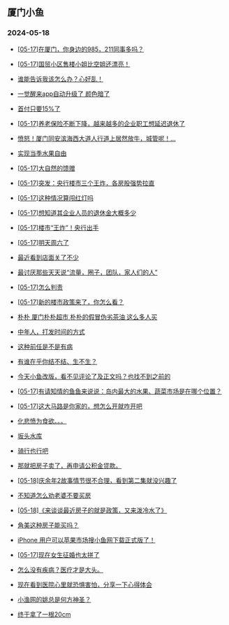 ## 厦门小鱼 
### 2024-05-18

+ [[05-17]在厦门，你身边的985，211同事多吗？](http://bbs.xmfish.com/read-htm-tid-18191678.html)

+ [[05-17]国贸小区售楼小姐比空姐还漂亮！](http://bbs.xmfish.com/read-htm-tid-18191830.html)

+ [谁能告诉我该怎么办？心好乱！](http://bbs.xmfish.com/read-htm-tid-18191931.html)

+ [一觉醒来app自动升级了
颜色暗了](http://bbs.xmfish.com/read-htm-tid-18191614.html)

+ [首付只要15%了](http://bbs.xmfish.com/read-htm-tid-18191870.html)

+ [[05-17]养老保险不断下降，越来越多的企业职工想延迟退休了](http://bbs.xmfish.com/read-htm-tid-18191785.html)

+ [愤怒！厦门同安滨海西大道人行道上居然放牛，城管呢！...](http://bbs.xmfish.com/read-htm-tid-18191604.html)

+ [实现当季水果自由](http://bbs.xmfish.com/read-htm-tid-18191769.html)

+ [[05-17]大自然的馈赠](http://bbs.xmfish.com/read-htm-tid-18191721.html)

+ [[05-17]突发：央行楼市三个王炸，各房股强势拉直](http://bbs.xmfish.com/read-htm-tid-18191899.html)

+ [[05-17]这种情况算闯红灯吗](http://bbs.xmfish.com/read-htm-tid-18191755.html)

+ [[05-17]想知道其企业人员的退休金大概多少](http://bbs.xmfish.com/read-htm-tid-18191887.html)

+ [[05-17]楼市“王炸”！央行出手](http://bbs.xmfish.com/read-htm-tid-18191930.html)

+ [[05-17]明天周六了](http://bbs.xmfish.com/read-htm-tid-18191908.html)

+ [最近看到店面关了不少](http://bbs.xmfish.com/read-htm-tid-18191802.html)

+ [最讨厌那些天天说“流量，圈子，团队，家人们的人”](http://bbs.xmfish.com/read-htm-tid-18191808.html)

+ [[05-17]怎么判责](http://bbs.xmfish.com/read-htm-tid-18191885.html)

+ [[05-17]新的楼市政策来了，你怎么看？](http://bbs.xmfish.com/read-htm-tid-18191882.html)

+ [朴朴 厦门朴朴超市 朴朴的假冒伪劣茶油 这么多人买](http://bbs.xmfish.com/read-htm-tid-18191974.html)

+ [中年人，打发时间的方式](http://bbs.xmfish.com/read-htm-tid-18192082.html)

+ [这种前任是不是有病](http://bbs.xmfish.com/read-htm-tid-18192016.html)

+ [有谁在乎你结不结、生不生？](http://bbs.xmfish.com/read-htm-tid-18192072.html)

+ [今天小鱼改版，看不见评论了及正文吗？也找不到之前的](http://bbs.xmfish.com/read-htm-tid-18191994.html)

+ [[05-17]有请知情的鱼鱼来说说：岛内最大的水果、蔬菜市场是在哪个位置？](http://bbs.xmfish.com/read-htm-tid-18192049.html)

+ [[05-17]这大马路是你家的，想怎么开就咋开吧](http://bbs.xmfish.com/read-htm-tid-18192083.html)

+ [化悲愤为食欲。。。](http://bbs.xmfish.com/read-htm-tid-18192029.html)

+ [坂头水库](http://bbs.xmfish.com/read-htm-tid-18191951.html)

+ [骑行也行吧](http://bbs.xmfish.com/read-htm-tid-18192006.html)

+ [那就把房子卖了，再申请公积金贷款。](http://bbs.xmfish.com/read-htm-tid-18191977.html)

+ [[05-18]庆余年2故事情节很不合理，看到第二集就没兴趣了](http://bbs.xmfish.com/read-htm-tid-18192117.html)

+ [不知道怎么劝老婆不要买房](http://bbs.xmfish.com/read-htm-tid-18192242.html)

+ [[05-18]《来谈谈最近房子的就是政策，又来泼冷水了》](http://bbs.xmfish.com/read-htm-tid-18192182.html)

+ [角美这种房子能买吗？](http://bbs.xmfish.com/read-htm-tid-18192025.html)

+ [iPhone 用户可以苹果市场搜小鱼网下载正式版了！](http://bbs.xmfish.com/read-htm-tid-18192233.html)

+ [[05-17]现在女生征婚也太拼了](http://bbs.xmfish.com/read-htm-tid-18192060.html)

+ [怎么没有疾病？医疗才是大头。](http://bbs.xmfish.com/read-htm-tid-18192067.html)

+ [现在看到医院心里就恐惧害怕，分享一下心得体会](http://bbs.xmfish.com/read-htm-tid-18192202.html)

+ [小渔网的姚总是何方神圣？](http://bbs.xmfish.com/read-htm-tid-18192335.html)

+ [终于拿了一根20cm](http://bbs.xmfish.com/read-htm-tid-18192144.html)

